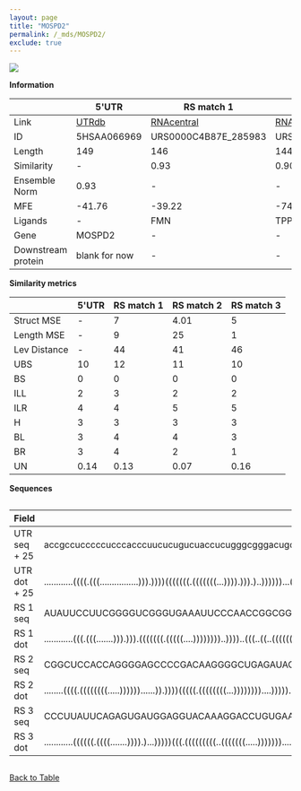 ```yaml
---
layout: page
title: "MOSPD2"
permalink: /_mds/MOSPD2/
exclude: true
---
```




![](../../alns_9.28.22/aln_5HSAA066969_0.977.png?raw=true)


**Information**

| | 5'UTR       | RS match 1   | RS match 2  | RS match 3 |
| ---- | ----------- | ----------- | ----------- | ----------- |
| Link | <a href="http://utrdb.ba.itb.cnr.it/getutr/5HSAA066969/1" target="_blank" rel="noopener noreferrer">UTRdb</a>   | <a href="https://rnacentral.org/rna/URS0000C4B87E/285983" target="_blank" rel="noopener noreferrer">RNAcentral</a>     |<a href="https://rnacentral.org/rna/URS0000D7E9C1/560819" target="_blank" rel="noopener noreferrer">RNAcentral</a>  | <a href="https://rnacentral.org/rna/URS0000C05B73/1263065" target="_blank" rel="noopener noreferrer">RNAcentral</a>   |
| ID | 5HSAA066969     | URS0000C4B87E_285983     | URS0000D7E9C1_560819     | URS0000C05B73_1263065     |
| Length | 149     |  146    | 144   |  148    |
| Similarity | - | 0.93 | 0.90 | 0.94 |
| Ensemble Norm | 0.93 | - | - | - |
| MFE | -41.76 | -39.22 | -74.13 | -48.09 |
| Ligands | - | FMN | TPP | SAM |
| Gene | MOSPD2 | - | - | - |
| Downstream protein | blank for now    |    -    | -  | - |


**Similarity metrics**

| | 5'UTR       | RS match 1   | RS match 2  | RS match 3 |
| ---- | ----------- | ----------- | ----------- | ----------- |
| Struct MSE | - | 7 | 4.01 | 5 |
| Length MSE | - | 9 | 25 | 1 |
| Lev Distance | - | 44 | 41 | 46 |
| UBS| 10 | 12 | 11 | 10 |
| BS | 0 | 0 | 0 | 0 |
| ILL | 2 | 3 | 2 | 2 |
| ILR | 4 | 4 | 5 | 5 |
| H | 3 | 3 | 3 | 3 |
| BL | 3 | 4 | 4 | 3 |
| BR | 3 | 4 | 2 | 1 |
| UN | 0.14 | 0.13 | 0.07 | 0.16 |

**Sequences**


<div style="overflow-x:auto;">

<table>
<colgroup>
<col width="30%" />
<col width="70%" />
</colgroup>
<thead>
<tr class="header">
<th>Field</th>
<th>Description</th>
</tr>
</thead>
<tbody>
<tr>
<td markdown="span">UTR seq + 25 </td>
<td markdown="span"> accgccucccccucccacccuucucugucuaccucugggcgggacugccgggugaugagauacucggucggcgacgguagaacgggcgacggcgacaaccgcaaucacauccacgacggugaucATGGCAGAGAATCACGCCCAGAATA </td>
</tr>
<tr>
<td markdown="span">UTR dot + 25  </td>
<td markdown="span"> ............((((.(((................))).))))(((((((.(((((((...)))).))).)..))))))...(((((..........(((..(((((.((...))..)))))..)))..........)))))......
</td>
</tr>


<tr>
<td markdown="span">RS 1 seq </td>
<td markdown="span"> AUAUUCCUUCGGGGUCGGGUGAAAUUCCCAACCGGCGGUGAUGAAGCAUUUGCUUCUUAGUCCGUGACCCGGUUAACAUUUAUUAAACGGUGGAUCUGGUGAAACUCCAGAGCCGACAGUUACAGUCUGGAUGGGAGAAGGGAAAA
</td>
</tr>


<tr>
<td markdown="span">RS 1 dot </td>
<td markdown="span"> ............(((.(((.......))).))).(((((((.(((((....))))))))..))))..(((..((..((((((...(((.((((.(((((.......))))).)).)).)))......))))))..))..)))....
</td>
</tr>


<tr>
<td markdown="span">RS 2 seq </td>
<td markdown="span"> CGGCUCCACCAGGGGAGCCCCGACAAGGGGCUGAGAUACCGCUGGGCCCCUCGAUCCCGAUCCGGGAUCGCUCCGGGGCAGCGCGGUGACCCUUCGAACCUGAUCCAGUUAAUGCUGGCGUAGGGAUGGUGCGAGGGCUCCGCG
</td>
</tr>


<tr>
<td markdown="span">RS 2 dot </td>
<td markdown="span"> ........((((.((((((((.....))))))......)).))))(((((.((((((((...))))))))....)))))..(((((.(.(((((((..((((..(((((....)))))..))))..))....)))))).)))))
</td>
</tr>


<tr>
<td markdown="span">RS 3 seq </td>
<td markdown="span"> CCCUUAUUCAGAGUGAUGGAGGUACAAAGGACCUGUGAAGUCACGGCAACCCCGGUUGAGUAUAUCAGCAAGAUAUGCGAAAGGGCCGGAAGGUGCCAGCCUGAGCGAGGAGUAUGCUGCAAGAGCAUACUUGGUCGAGCAAUAAGAG
</td>
</tr>


<tr>
<td markdown="span">RS 3 dot </td>
<td markdown="span"> ............((((((.((((.......)))).)...)))))(((.(((((((((..(((((((.....))))))).....))))))..))))))....((..(((.(((((((((.....)))))))))..)))..)).......
</td>
</tr>

</tbody>
</table>


</div>


[Back to Table](../../display)
